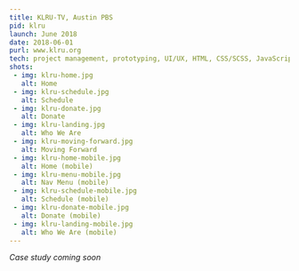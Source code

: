 ```yaml
---
title: KLRU-TV, Austin PBS
pid: klru
launch: June 2018
date: 2018-06-01
purl: www.klru.org
tech: project management, prototyping, UI/UX, HTML, CSS/SCSS, JavaScript, Node, Express, Handlebars, Contentful
shots:
 - img: klru-home.jpg
   alt: Home
 - img: klru-schedule.jpg
   alt: Schedule
 - img: klru-donate.jpg
   alt: Donate
 - img: klru-landing.jpg
   alt: Who We Are
 - img: klru-moving-forward.jpg
   alt: Moving Forward
 - img: klru-home-mobile.jpg
   alt: Home (mobile)
 - img: klru-menu-mobile.jpg
   alt: Nav Menu (mobile)
 - img: klru-schedule-mobile.jpg
   alt: Schedule (mobile)
 - img: klru-donate-mobile.jpg
   alt: Donate (mobile)
 - img: klru-landing-mobile.jpg
   alt: Who We Are (mobile)      
---
```

*Case study coming soon*
